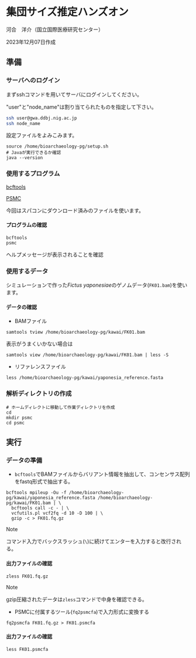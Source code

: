 # 集団サイズ推定ハンズオン

河合　洋介（国立国際医療研究センター）

2023年12月07日作成

## 準備

### サーバへのログイン

まずsshコマンドを用いてサーバにログインしてください。

"user"と"node_name"は割り当てられたものを指定して下さい。

```sh
ssh user@gwa.ddbj.nig.ac.jp
ssh node_name
```

設定ファイルをよみこみます。

```
source /home/bioarchaeology-pg/setup.sh
# Javaが実行できるか確認
java --version
```

### 使用するプログラム

[bcftools](https://github.com/samtools/bcftools)

[PSMC](https://github.com/lh3/psmc)

今回はスパコンにダウンロード済みのファイルを使います。

#### プログラムの確認
```
bcftools
psmc
```

ヘルプメッセージが表示されることを確認

### 使用するデータ
シミュレーションで作った*Fictus yaponesiae*のゲノムデータ(`FK01.bam`)を使います。

#### データの確認
* BAMファイル
```
samtools tview /home/bioarchaeology-pg/kawai/FK01.bam
```
表示がうまくいかない場合は
```
samtools view /home/bioarchaeology-pg/kawai/FK01.bam | less -S
```

* リファレンスファイル
```
less /home/bioarchaeology-pg/kawai/yaponesia_reference.fasta
```

### 解析ディレクトリの作成
```
# ホームディレクトに移動して作業ディレクトリを作成
cd
mkdir psmc
cd psmc
```

## 実行
### データの準備
* `bcftools`でBAMファイルからバリアント情報を抽出して、コンセンサス配列をfastq形式で抽出する。
```
bcftools mpileup -Ou -f /home/bioarchaeology-pg/kawai/yaponesia_reference.fasta /home/bioarchaeology-pg/kawai/FK01.bam | \
  bcftools call -c - | \
  vcfutils.pl vcf2fq -d 10 -D 100 | \
  gzip -c > FK01.fq.gz
```

>[!NOTE]
>コマンド入力でバックスラッシュ(`\`)に続けてエンターを入力すると改行される。

#### 出力ファイルの確認
```
zless FK01.fq.gz
```
>[!NOTE]
>gzip圧縮されたデータは`zless`コマンドで中身を確認できる。


* PSMCに付属するツール(`fq2psmcfa`)で入力形式に変換する
```
fq2psmcfa FK01.fq.gz > FK01.psmcfa
```
#### 出力ファイルの確認
```
less FK01.psmcfa
```




